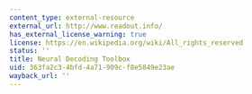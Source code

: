 ```yaml
---
content_type: external-resource
external_url: http://www.readout.info/
has_external_license_warning: true
license: https://en.wikipedia.org/wiki/All_rights_reserved
status: ''
title: Neural Decoding Toolbox
uid: 363fa2c3-4bfd-4a71-909c-f8e5849e23ae
wayback_url: ''
---
```

